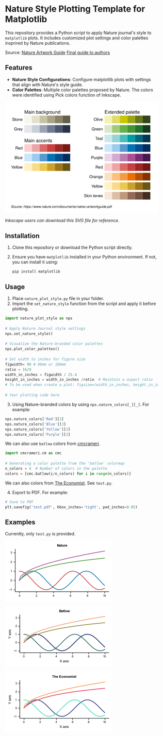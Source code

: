 
# Nature Style Plotting Template for Matplotlib

This repository provides a Python script to apply Nature journal's style to `matplotlib` plots. It includes customized plot settings and color palettes insprired by Nature publications.

Source: [Nature Artwork Guide](https://www.nature.com/documents/natrev-artworkguide.pdf) [Final guide to authors](https://www.nature.com/documents/Final_guide_to_authors.pdf)

## Features

- **Nature Style Configurations**: Configure matplotlib plots with settings that align with Nature's style guide.
- **Color Palettes**: Multiple color palettes proposed by Nature. The colors were identified using Pick colors function of Inkscape.

![Nature-branded colour palette](ncp.svg)

*Inkscape users can download this SVG file for reference.*

## Installation

1. Clone this repository or download the Python script directly.
2. Ensure you have `matplotlib` installed in your Python environment. If not, you can install it using:

   ```bash
   pip install matplotlib
   ```

## Usage

1. Place `nature_plot_style.py` file in your folder.
2. Import the `set_nature_style` function from the script and apply it before plotting.

```python
import nature_plot_style as nps  

# Apply Nature Journal style settings
nps.set_nature_style()

# Visualize the Nature-branded color palettes
nps.plot_color_palettes()

# Set width to inches for figure size
figwidth= 90 # 90mm or 180mm
ratio = 16/9
width_in_inches = figwidth / 25.4
height_in_inches = width_in_inches /ratio  # Maintain a aspect ratio
# To be used when create a plot: figsize=(width_in_inches, height_in_inches)

# Your plotting code here
```

3. Using Nature-branded colors by using `nps.nature_colors[_][_]`. For example:

```python
nps.nature_colors['Red'][3]
nps.nature_colors['Blue'][3]
nps.nature_colors['Yellow'][3]
nps.nature_colors['Purple'][3]
```

We can also use `batlow` colors from [cmcrameri](https://pypi.org/project/cmcrameri/).

```python
import cmcrameri.cm as cmc

# Generating a color palette from the 'batlow' colormap
n_colors = 4  # Number of colors in the palette
colors = [cmc.batlow(i/n_colors) for i in range(n_colors)]
```

We can also colors from [The Economist](https://design-system.economist.com/foundations/colour/palettes). See `test.py`.


4. Export to PDF. For example:

```python
# Save to PDF
plt.savefig('test.pdf', bbox_inches='tight', pad_inches=0.05)
```

## Examples

Currently, only `test.py` is provided.

![Nature](test.png)

![Batlow](batlow.png)

![The Economist](the-economist.png)
